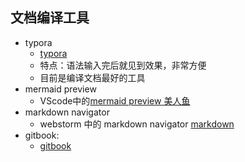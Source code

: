 
## 文档编译工具
- typora
  - [typora](https://typora.io/)
  - 特点：语法输入完后就见到效果，非常方便
  - 目前是编译文档最好的工具
- mermaid preview
  - VScode中的[mermaid preview 美人鱼](https://mermaidjs.github.io/)
- markdown navigator
  - webstorm 中的 markdown navigator [markdown](http://blog.csdn.net/witnessai1/article/details/52551362)
- gitbook:
  - [gitbook](https://www.gitbook.com/)

